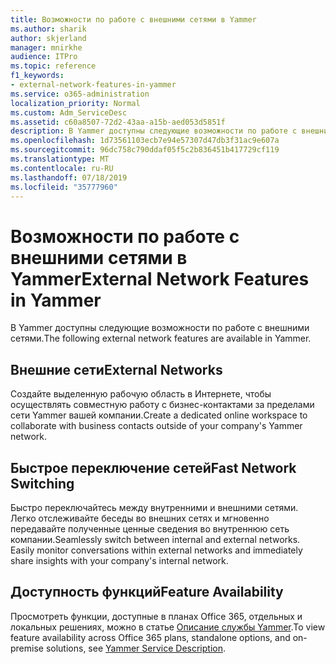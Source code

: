 ```yaml
---
title: Возможности по работе с внешними сетями в Yammer
ms.author: sharik
author: skjerland
manager: mnirkhe
audience: ITPro
ms.topic: reference
f1_keywords:
- external-network-features-in-yammer
ms.service: o365-administration
localization_priority: Normal
ms.custom: Adm_ServiceDesc
ms.assetid: c60a8507-72d2-43aa-a15b-aed053d5851f
description: В Yammer доступны следующие возможности по работе с внешними сетями.
ms.openlocfilehash: 1d73561103ecb7e94e57307d47db3f31ac9e607a
ms.sourcegitcommit: 96dc758c790ddaf05f5c2b836451b417729cf119
ms.translationtype: MT
ms.contentlocale: ru-RU
ms.lasthandoff: 07/18/2019
ms.locfileid: "35777960"
---
```

# <a name="external-network-features-in-yammer"></a><span data-ttu-id="4b51f-103">Возможности по работе с внешними сетями в Yammer</span><span class="sxs-lookup"><span data-stu-id="4b51f-103">External Network Features in Yammer</span></span>

<span data-ttu-id="4b51f-104">В Yammer доступны следующие возможности по работе с внешними сетями.</span><span class="sxs-lookup"><span data-stu-id="4b51f-104">The following external network features are available in Yammer.</span></span>
  
## <a name="external-networks"></a><span data-ttu-id="4b51f-105">Внешние сети</span><span class="sxs-lookup"><span data-stu-id="4b51f-105">External Networks</span></span>
<span data-ttu-id="4b51f-106"><a name="bkmk_ExternalNetworks"> </a></span><span class="sxs-lookup"><span data-stu-id="4b51f-106"></span></span>

<span data-ttu-id="4b51f-107">Создайте выделенную рабочую область в Интернете, чтобы осуществлять совместную работу с бизнес-контактами за пределами сети Yammer вашей компании.</span><span class="sxs-lookup"><span data-stu-id="4b51f-107">Create a dedicated online workspace to collaborate with business contacts outside of your company's Yammer network.</span></span>
  
## <a name="fast-network-switching"></a><span data-ttu-id="4b51f-108">Быстрое переключение сетей</span><span class="sxs-lookup"><span data-stu-id="4b51f-108">Fast Network Switching</span></span>
<span data-ttu-id="4b51f-109"><a name="bkmk_FastNetworkSwitching"> </a></span><span class="sxs-lookup"><span data-stu-id="4b51f-109"></span></span>

<span data-ttu-id="4b51f-p101">Быстро переключайтесь между внутренними и внешними сетями. Легко отслеживайте беседы во внешних сетях и мгновенно передавайте полученные ценные сведения во внутреннюю сеть компании.</span><span class="sxs-lookup"><span data-stu-id="4b51f-p101">Seamlessly switch between internal and external networks. Easily monitor conversations within external networks and immediately share insights with your company's internal network.</span></span>
  
## <a name="feature-availability"></a><span data-ttu-id="4b51f-112">Доступность функций</span><span class="sxs-lookup"><span data-stu-id="4b51f-112">Feature Availability</span></span>
<span data-ttu-id="4b51f-113"><a name="bkmk_FastNetworkSwitching"> </a></span><span class="sxs-lookup"><span data-stu-id="4b51f-113"></span></span>

<span data-ttu-id="4b51f-114">Просмотреть функции, доступные в планах Office 365, отдельных и локальных решениях, можно в статье [Описание службы Yammer](yammer-service-description.md).</span><span class="sxs-lookup"><span data-stu-id="4b51f-114">To view feature availability across Office 365 plans, standalone options, and on-premise solutions, see [Yammer Service Description](yammer-service-description.md).</span></span>